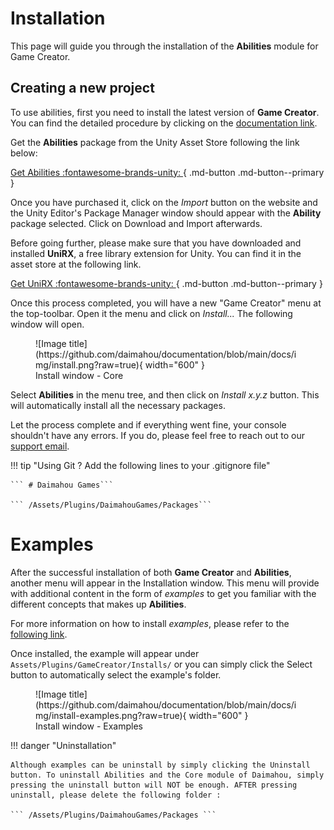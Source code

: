# Installation

This page will guide you through the installation of the **Abilities** module for Game Creator.

## Creating a new project

To use abilities, first you need to install the latest version of **Game Creator**. You can find the detailed procedure by clicking on the [documentation link](https://docs.gamecreator.io/gamecreator/getting-started/installation/).


Get the **Abilities** package from the Unity Asset Store following the link below:

[Get Abilities :fontawesome-brands-unity: ](https://assetstore.unity.com/packages/slug/206589){ .md-button .md-button--primary }

Once you have purchased it, click on the *Import* button on the website and the Unity Editor's Package Manager window should appear with the **Ability** package selected. Click on Download and Import afterwards.

Before going further, please make sure that you have downloaded and installed **UniRX**, a free library extension for Unity. You can find it in the asset store at the following link.

[Get UniRX :fontawesome-brands-unity: ](https://assetstore.unity.com/packages/tools/integration/unirx-reactive-extensions-for-unity-17276){ .md-button .md-button--primary }

Once this process completed, you will have a new "Game Creator" menu at the top-toolbar. Open it the menu and click on *Install...* The following window will open.

<figure markdown>
  ![Image title](https://github.com/daimahou/documentation/blob/main/docs/img/install.png?raw=true){ width="600" }
  <figcaption>Install window - Core</figcaption>
</figure>

Select **Abilities** in the menu tree, and then click on *Install x.y.z* button. This will automatically install all the necessary packages.

Let the process complete and if everything went fine, your console shouldn't have any errors. If you do, please feel free to reach out to our [support email](mailto:daimahou.studio@gmail.com).

!!! tip "Using Git ? Add the following lines to your .gitignore file"
    
    ``` # Daimahou Games``` 

    ``` /Assets/Plugins/DaimahouGames/Packages``` 

# Examples

After the successful installation of both **Game Creator** and **Abilities**, another menu will appear in the Installation window. This menu will provide with additional content in the form of *examples* to get you familiar with the different concepts that makes up **Abilities**.


For more information on how to install *examples*, please refer to the [following link](https://docs.gamecreator.io/gamecreator/getting-started/examples/).


Once installed, the example will appear under ```Assets/Plugins/GameCreator/Installs/``` or you can simply click the Select button to automatically select the example's folder.

<figure markdown>
  ![Image title](https://github.com/daimahou/documentation/blob/main/docs/img/install-examples.png?raw=true){ width="600" }
  <figcaption>Install window - Examples</figcaption>
</figure>

!!! danger "Uninstallation"

    Although examples can be uninstall by simply clicking the Uninstall button. To uninstall Abilities and the Core module of Daimahou, simply pressing the uninstall button will NOT be enough. AFTER pressing uninstall, please delete the following folder :

    ``` /Assets/Plugins/DaimahouGames/Packages ```

